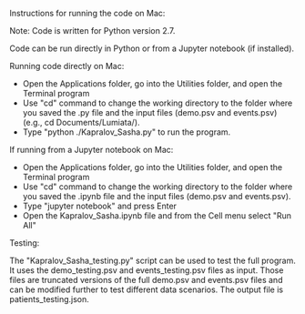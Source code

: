 Instructions for running the code on Mac:

Note: Code is written for Python version 2.7.

Code can be run directly in Python or from a Jupyter notebook (if installed).  

Running code directly on Mac:
- Open the Applications folder, go into the Utilities folder, and open the Terminal program
- Use "cd" command to change the working directory to the folder where you saved the .py file and the input files (demo.psv and events.psv) (e.g., cd Documents/Lumiata/).
- Type "python ./Kapralov_Sasha.py" to run the program.

If running from a Jupyter notebook on Mac:
- Open the Applications folder, go into the Utilities folder, and open the Terminal program
- Use "cd" command to change the working directory to the folder where you saved the .ipynb file and the input files (demo.psv and events.psv).
- Type "jupyter notebook" and press Enter
- Open the Kapralov_Sasha.ipynb file and from the Cell menu select "Run All"

Testing:

The "Kapralov_Sasha_testing.py" script can be used to test the full program.  It uses the demo_testing.psv and events_testing.psv files as input.  Those files are truncated versions of the full demo.psv and events.psv files and can be modified further to test different data scenarios.  The output file is patients_testing.json.
